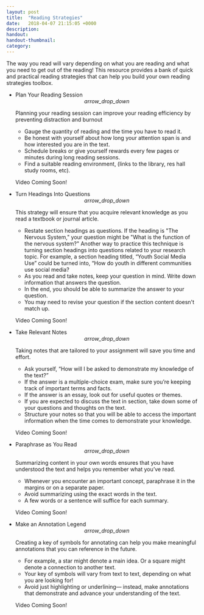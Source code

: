 ```yaml
---
layout: post
title:  "Reading Strategies"
date:   2018-04-07 21:15:05 +0000
description: 
handout:
handout-thumbnail:
category:
---
```

The way you read will vary depending on what you are reading and what you need to get out of the reading! This resource provides a bank of quick and practical reading strategies that can help you build your own reading strategies toolbox.  


<!-- this is a comment, we use comments to write notes that only appear in code -->
<!-- we also use comment to mark off sections of code to make things easier to read and scan -->
<!-- for example, in the code below, there is a start statement and an end statement to help us scan and read through the code. -->

<!-- Start Plan Your Reading Session -->
<ul class="collapsible" data-collapsible="expandable">
    <li>
    <div class="collapsible-header row z-depth-1 hoverable blue grey lighten-5 col s12">
       <div class="row valign-wrapper col m6">
             <span class="black-text">
                Plan Your Reading Session
             </span>
       </div>
       <div class="col m6"><center><i class="material-icons md-36">arrow_drop_down</i></center></div>
    </div>
    <div class="collapsible-body">
        <div class="row">
            <div class="col s12 m8">
                <p>Planning your reading session can improve your reading efficiency by preventing distraction and burnout</p>
                <ul class="browser-default"><li>Gauge the quantity of reading and the time you have to read it.</li>
                <li>Be honest with yourself about how long your attention span is and how interested you are in the text.</li>
                <li>Schedule breaks or give yourself rewards every few pages or minutes during long reading sessions.</li>
                <li>Find a suitable reading environment, (links to the library, res hall study rooms, etc).</li>
                </ul>
            </div>
            <div class="col s12 m4">
                <p>Video Coming Soon!</p>
            </div>
        </div>
    </div>
    </li>
    </ul>
 <!-- End Plan Your Reading Session profile -->
 
 <!-- Start Turn Headings Into Questions -->
<ul class="collapsible" data-collapsible="expandable">
    <li>
    <div class="collapsible-header row z-depth-1 hoverable blue grey lighten-5 col s12">
       <div class="row valign-wrapper col m6">
             <span class="black-text">
               Turn Headings Into Questions
             </span>
          </div>
       <div class="col m6"><center><i class="material-icons md-36">arrow_drop_down</i></center></div>
    </div>
    <div class="collapsible-body">
        <div class="row">
            <div class="col s12 m8">
                <p>This strategy will ensure that you acquire relevant knowledge as you read a textbook or journal article.
                <ul class="browser-default"><li>Restate section headings as questions. If the heading is "The Nervous System," your question might be "What is the function of the nervous system?" Another way to practice this technique is turning section headings into questions related to your research topic. For example, a section heading titled, “Youth Social Media Use” could be turned into, “How do youth in different communities use social media? </li>
                <li>As you read and take notes, keep your question in mind. Write down information that answers the question.</li>
                <li>In the end, you should be able to summarize the answer to your question.</li>
                <li>You may need to revise your question if the section content doesn't match up.</li>
                </ul></p>
            </div>
            <div class="col s12 m4">
                <p>Video Coming Soon!</p>
            </div>
        </div>
    </div>
    </li>
    </ul>
 <!-- End Turn Headings Into Questions -->
  
   <!-- Start Take Relevant Notes-->
<ul class="collapsible" data-collapsible="expandable">
    <li>
    <div class="collapsible-header row z-depth-1 hoverable blue grey lighten-5 col s12">
       <div class="row valign-wrapper col m6">
             <span class="black-text">
               Take Relevant Notes
             </span>
          </div>
       <div class="col m6"><center><i class="material-icons md-36">arrow_drop_down</i></center></div>
    </div>
    <div class="collapsible-body">
        <div class="row">
            <div class="col s12 m8">
                <p>Taking notes that are tailored to your assignment will save you time and effort.</p>
                <ul class="browser-default"><li>Ask yourself, “How will I be asked to demonstrate my knowledge of the text?”</li>
                <li>If the answer is a multiple-choice exam, make sure you’re keeping track of important terms and facts.</li>
                <li>If the answer is an essay, look out for useful quotes or themes.</li>
                <li>If you are expected to discuss the text in section, take down some of your questions and thoughts on the text.</li>
                <li>Structure your notes so that you will be able to access the important information when the time comes to demonstrate your knowledge. </li>
                </ul>
            </div>
            <div class="col s12 m4">
                <p>Video Coming Soon!</p>
            </div>
        </div>
    </div>
    </li>
    </ul>
 <!-- End Take Relevant Notes -->
 
  <!-- Start Paraphrase as You Read -->
<ul class="collapsible" data-collapsible="expandable">
    <li>
    <div class="collapsible-header row z-depth-1 hoverable blue grey lighten-5 col s12">
       <div class="row valign-wrapper col m6">
             <span class="black-text">
               Paraphrase as You Read
             </span>
          </div>
       <div class="col m6"><center><i class="material-icons md-36">arrow_drop_down</i></center></div>
    </div>
    <div class="collapsible-body">
        <div class="row">
            <div class="col s12 m8">
                <p>Summarizing content in your own words ensures that you have understood the text and helps you remember what you’ve read.</p>
                <ul class="browser-default"><li>Whenever you encounter an important concept, paraphrase it in the margins or on a separate paper.</li>
                <li>Avoid summarizing using the exact words in the text.</li>
                <li>A few words or a sentence will suffice for each summary.</li>
                </ul>
            </div>
            <div class="col s12 m4">
                <p>Video Coming Soon!</p>
            </div>
        </div>
    </div>
    </li>
    </ul>
 <!-- End Paraphrase as You Read  -->

  <!-- Start Paraphrase as You Read -->
<ul class="collapsible" data-collapsible="expandable">
    <li>
    <div class="collapsible-header row z-depth-1 hoverable blue grey lighten-5 col s12">
       <div class="row valign-wrapper col m6">
             <span class="black-text">
               Make an Annotation Legend
             </span>
          </div>
       <div class="col m6"><center><i class="material-icons md-36">arrow_drop_down</i></center></div>
    </div>
    <div class="collapsible-body">
        <div class="row">
            <div class="col s12 m8">
                <p>Creating a key of symbols for annotating can help you make meaningful annotations that you can reference in the future.</p>
                <ul class="browser-default"><li>For example, a star might denote a main idea. Or a square might denote a connection to another text.</li>
                <li>Your key of symbols will vary from text to text, depending on what you are looking for!</li>
                <li>Avoid just highlighting or underlining— instead, make annotations that demonstrate and advance your understanding of the text.</li>
                </ul>
            </div>
            <div class="col s12 m4">
                <p>Video Coming Soon!</p>
            </div>
        </div>
    </div>
    </li>
    </ul>
 <!-- End Paraphrase as You Read  -->
